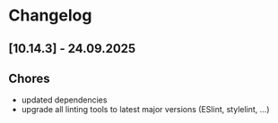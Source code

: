 # Changelog

## \[10.14.3\] - 24.09.2025

## Chores

- updated dependencies
- upgrade all linting tools to latest major versions (ESlint, stylelint, ...)
